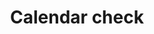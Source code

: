 ---
title: Calendar check
tags: ["calendar", "check", "event", "schedule", "appointment", "completed"]
icon: calendar-check
svg: '<svg xmlns="http://www.w3.org/2000/svg" width="24" height="24" fill="none" viewBox="0 0 24 24" stroke-width="1.5" stroke-linecap="round" stroke-linejoin="round" stroke="currentColor"><path d="M3 12c0-4.243 0-5.364 1.318-6.682C5.636 4 7.758 4 12 4c4.243 0 6.364 0 7.682 1.318C21 6.636 21 7.758 21 12c0 4.243 0 6.364-1.318 7.682C18.364 21 16.242 21 12 21c-4.243 0-6.364 0-7.682-1.318C3 18.364 3 16.242 3 12m13.5-7V3m-9 2V3M3.25 8h17.5"/><path d="m10.258 14.242 1.034 1.181c.095.109.266.1.35-.016l2.1-2.907"/></svg>'
---